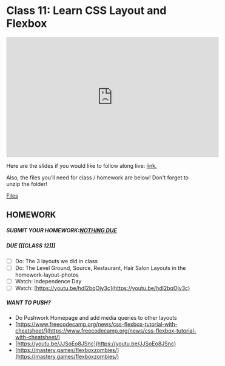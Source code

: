 # Class 11: Learn CSS Layout and Flexbox

<iframe width="560" height="316" src="https://www.youtube.com/embed/qEj0pXGVwjY" title="Learn CSS Layout & Flexbox in 2022! Free Software Engineering Bootcamp! (class 11) - #100Devs" frameborder="0" allow="accelerometer; autoplay; clipboard-write; encrypted-media; gyroscope; picture-in-picture" allowfullscreen></iframe>

Here are the slides if you would like to follow along live: [link.](https://slides.com/leonnoel/100devs2-css-review-flexbox)

Also, the files you’ll need for class / homework are below! Don't forget to unzip the folder!

[Files](https://drive.google.com/file/d/1cMZC2gWgEb6WS6wAe-6kbI4iOfMQJzaZ/view?usp=sharing)

## HOMEWORK

##### SUBMIT YOUR HOMEWORK:[NOTHING DUE](https://100devsfollowalong.netlify.app/classes/class-11.html)

##### DUE [[[CLASS 12]]]

- [ ]   Do: The 3 layouts we did in class
- [ ]   Do: The Level Ground, Source, Restaurant, Hair Salon Layouts in the homework-layout-photos
- [ ]   Watch: Independence Day
- [ ]   Watch: [https://youtu.be/hdI2bqOjy3c](https://youtu.be/hdI2bqOjy3c)

##### WANT TO PUSH?

-   Do Pushwork Homepage and add media queries to other layouts
-   [https://www.freecodecamp.org/news/css-flexbox-tutorial-with-cheatsheet/](https://www.freecodecamp.org/news/css-flexbox-tutorial-with-cheatsheet/)
-   [https://youtu.be/JJSoEo8JSnc](https://youtu.be/JJSoEo8JSnc)
-   [https://mastery.games/flexboxzombies/](https://mastery.games/flexboxzombies/)